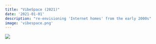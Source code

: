 ```yaml
---
title: "VibeSpace (2021)"
date: '2021-01-01'
description: "re-envisioning 'Internet homes' from the early 2000s"
image: 'vibespace.png'
---
```


![](vibespace.png)